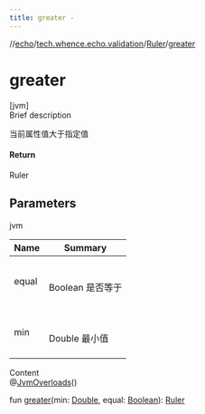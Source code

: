 ```yaml
---
title: greater -
---
```

//[echo](../../index.md)/[tech.whence.echo.validation](../index.md)/[Ruler](index.md)/[greater](greater.md)



# greater  
[jvm]  
Brief description  


当前属性值大于指定值



#### Return  


Ruler



## Parameters  
  
jvm  
  
|  Name|  Summary| 
|---|---|
| equal| <br><br>Boolean 是否等于<br><br>
| min| <br><br>Double 最小值<br><br>
  
  
Content  
@[JvmOverloads](https://kotlinlang.org/api/latest/jvm/stdlib/kotlin.jvm/-jvm-overloads/index.html)()  
  
fun [greater](greater.md)(min: [Double](https://kotlinlang.org/api/latest/jvm/stdlib/kotlin/-double/index.html), equal: [Boolean](https://kotlinlang.org/api/latest/jvm/stdlib/kotlin/-boolean/index.html)): [Ruler](index.md)  



